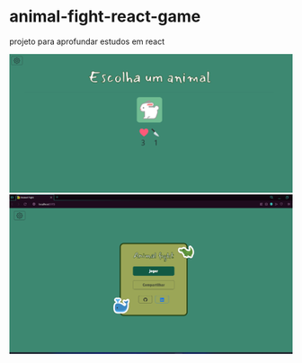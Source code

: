 # animal-fight-react-game

projeto para aprofundar estudos em react

<img src="./imgs-game/game.png" alt="img-game" />
<img src="./imgs-game/main.png" alt="img-game" />
